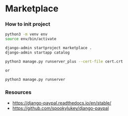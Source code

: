 # Marketplace

### How to init project

```bash
python3 -m venv env
source env/bin/activate

django-admin startproject marketplace .
django-admin startapp catalog

python3 manage.py runserver_plus --cert-file cert.crt

or 

python3 manage.py runserver
```

### Resources
* https://django-paypal.readthedocs.io/en/stable/
* https://github.com/spookylukey/django-paypal
